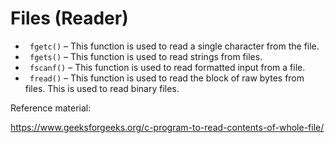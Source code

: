 # Files (Reader)

- ` fgetc()` – This function is used to read a single character from the file.<br>
- ` fgets()` – This function is used to read strings from files.<br>
- ` fscanf()` – This function is used to read formatted input from a file.<br>
- ` fread()` – This function is used to read the block of raw bytes from files. This is used to read binary files.<br>

Reference material:

https://www.geeksforgeeks.org/c-program-to-read-contents-of-whole-file/

